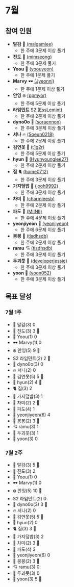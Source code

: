 # 7월

## 참여 인원

- **말감** 🎱 [(malgamlee)](https://github.com/malgamlee)
  - 한 주에 3문제 이상 풀기
- **진도** 🧶 [(mimseong)](https://github.com/mimseong)
  - 한 주에 3문제 풀기
- **Yoou** 🐧 [(yoouyeon)](https://github.com/yoouyeon)
  - 한 주에 1문제 풀기
- **Marvy** 🕶️ [(Jyeonni)](https://github.com/Jyeonni)
  - 한 주에 1문제 이상 풀기
- **안잉** ❄️ [(ppmyor)](https://github.com/ppmyor)
  - 한 주에 5문제 이상 풀기
- **라임민트** S2 [(EssLemint)](https://github.com/EssLemint)
  - 한 주에 2문제 이상 풀기
- **dyno0o** 🦕 [(soraennon)](https://github.com/soraennon)
  - 한 주에 3문제 이상 풀기
- **서나** 🔥 [(Soeun0218)](https://github.com/Soeun0218)
  - 한 주에 2문제 이상 풀기
- **김연못** 🌿 [(t1g2r)](https://github.com/t1g2r)
  - 한 주에 5문제 이상 풀기
- **hyun** 🍋 [(Hyunyounglee27)](https://github.com/hyunyounglee27)
  - 한 주에 2문제 이상 풀기
- **집** 🐈 [(home0712)](https://github.com/home0712)
  - 한 주에 3문제 이상 풀기
- **가지덮밥** 🍆 [(jooh9992)](https://github.com/jooh9992)
  - 한 주에 3문제 이상 풀기
- **차미** 💾 [(charmleesb)](https://github.com/charmleesb)
  - 한 주에 2문제 이상 풀기
- **파도** 🌊 [(MIINII)](https://github.com/MIINII)
  - 한 주에 4문제 이상 풀기
- **yeonjiyeon** 🌟 [(yeonjiyeon)](https://github.com/yeonjiyeon)
  - 한 주에 6문제 이상 풀기
- **봉봉** 🌱 [(tlsdhsdb)](https://github.com/tlsdhsdb)
  - 한 주에 2문제 이상 풀기
- **ramu** 💘 [(tlsdhsdb)](https://github.com/tlsdhsdb)
  - 한 주에 3문제 이상 풀기
- **두괴풋** 💎 [(developerjessie)](https://github.com/developerjessie)
  - 한 주에 3문제 이상 풀기
- **yoon** 🍤 [(yoon052)](https://github.com/yoon052)
  - 한 주에 3문제 이상 풀기

## 목표 달성

### 7월 1주

- 🎱 말감(3) 0
- 🧶 진도(3) 3 🏅
- 🐧 Yoou(1) 0
- 🕶️ Marvy(1) 0
- ❄️ 안잉(5) 9 🏅
- S2 라임민트(2) 2 🏅
- 🦕 dyno0o(3) 0
- 🔥 서나(2) 0
- 🌿 김연못(5) 5 🏅
- 🍋 hyun(2) 4 🏅
- 🐈 집(3) 2
- 🍆 가지덮밥(3) 1
- 💾 차미(2) 2 🏅
- 🌊 파도(4) 1
- 🌟 yeonjiyeon(6) 4
- 🌱 봉봉(2) 3 🏅
- 💘 ramu(3) 1
- 💎 두괴풋(3) 1
- 🍤 yoon(3) 0

### 7월 2주

- 🎱 말감(3) 5 🏅
- 🧶 진도(3) 2
- 🐧 Yoou(1) 0
- 🕶️ Marvy(1) 0
- ❄️ 안잉(5) 10 🏅
- S2 라임민트(2) 0
- 🦕 dyno0o(3) 3 🏅
- 🔥 서나(2) 0
- 🌿 김연못(5) 5 🏅
- 🍋 hyun(2) 0
- 🐈 집(3) 3 🏅
- 🍆 가지덮밥(3) 2
- 💾 차미(2) 3 🏅
- 🌊 파도(4) 3
- 🌟 yeonjiyeon(6) 0
- 🌱 봉봉(2) 3 🏅
- 💘 ramu(3) 0
- 💎 두괴풋(3) 0
- 🍤 yoon(3) 5 🏅

